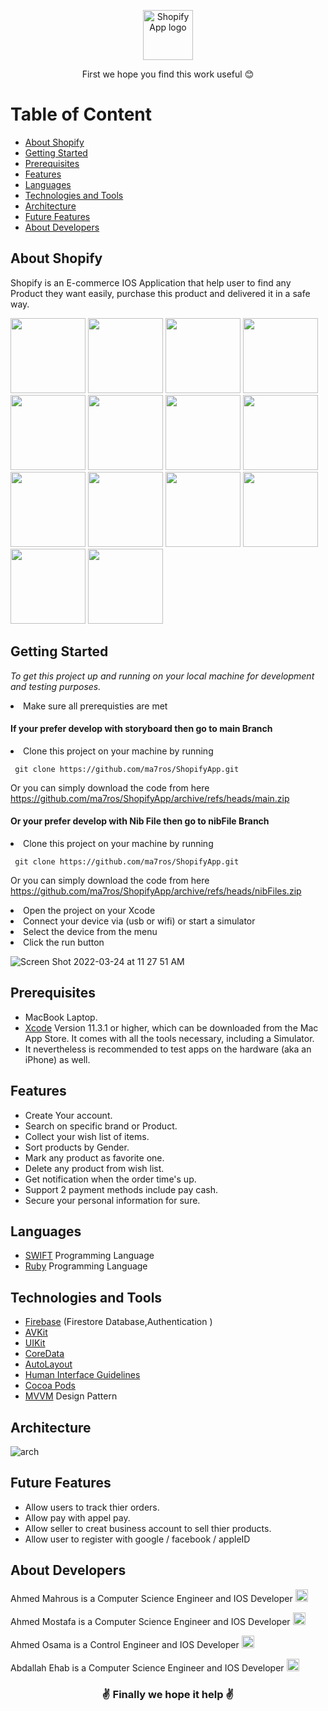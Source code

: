 <p align="center"> <img width="80" src="https://user-images.githubusercontent.com/33738409/159883941-5c13278f-f97c-4110-a58b-0e792a4d76b9.png" alt="Shopify App logo"> </p>


 <p align="center">First we hope you find this work useful 😊 </p>
 
# Table of Content
- [About Shopify](#about-shopify)
- [Getting Started](#getting-started)
- [Prerequisites](#prerequisites)
- [Features](#features)
- [Languages](#languages)
- [Technologies and Tools](#technologies-and-tools)
- [Architecture](#architecture)
- [Future Features](#future-features)
- [About Developers](#about-developers)

## About Shopify
Shopify is an E-commerce IOS Application that help user to find any Product they want easily, purchase this product and delivered it in a safe way.


<img width="120" src="https://user-images.githubusercontent.com/33738409/159895212-ee3b8cdd-e2a1-409c-bbfa-a9125f614a96.png"> <img width="120" src="https://user-images.githubusercontent.com/33738409/159895368-2e8ebe6d-6096-46c6-bc64-f014019fb169.png"> <img width="120" src="https://user-images.githubusercontent.com/33738409/159922320-6bd87d72-653a-4d3c-bfff-618006d2b07a.png"> <img width="120" src="https://user-images.githubusercontent.com/33738409/159922445-29b44e65-69fe-4621-a110-abbc3655743f.png"> <img width="120" src="https://user-images.githubusercontent.com/33738409/159922555-c411caa8-fbde-4f72-9bfa-2e599fed444a.png"> <img width="120" src="https://user-images.githubusercontent.com/33738409/159922695-f271a9dc-4db5-4142-93f7-846306e3ddc1.png"> <img width="120" src="https://user-images.githubusercontent.com/33738409/159922805-0fa69a7c-ef4a-4c3b-91bb-eecbedaef3e2.png"> <img width="120" src="https://user-images.githubusercontent.com/33738409/159922905-b3468eaa-a174-4f4f-85c9-5c5aab2eb31e.png"> <img width="120" src="https://user-images.githubusercontent.com/33738409/159922983-f98f1518-2cdf-45ee-86e1-7d01dfed66ac.png"> <img width="120" src="https://user-images.githubusercontent.com/33738409/159923082-fcac068b-54d9-4c1e-acab-ef2e4e3eb85c.png"> <img width="120" src="https://user-images.githubusercontent.com/33738409/159923200-c3786b15-f183-4ef6-ad04-a7ce1a655fff.png"> <img width="120" src="https://user-images.githubusercontent.com/33738409/159923317-872bf6a3-b223-4023-b6d7-cd511ab1cb04.png"> <img width="120" src="https://user-images.githubusercontent.com/33738409/159923455-4cd4de34-b588-4005-b831-b040a523839d.png"> <img width="120" src="https://user-images.githubusercontent.com/33738409/159923562-a4b8c795-8e63-4b1e-adbb-4f579d3dd728.png">


## Getting Started

*To get this project up and running on your local machine for development and testing purposes.* <li> Make sure all prerequisties are met 
  
  #### If your prefer develop with storyboard then go to main Branch
  
<li> Clone this project on your machine by running  

     git clone https://github.com/ma7ros/ShopifyApp.git   

Or you can simply download the code from here    https://github.com/ma7ros/ShopifyApp/archive/refs/heads/main.zip 
  
  #### Or your prefer develop with Nib File then go to nibFile Branch
  
<li> Clone this project on your machine by running  

     git clone https://github.com/ma7ros/ShopifyApp.git   

Or you can simply download the code from here    https://github.com/ma7ros/ShopifyApp/archive/refs/heads/nibFiles.zip 
  
<li> Open the project on your Xcode  
<li> Connect your device via (usb or wifi) or start a simulator   
<li> Select the device from the menu   
<li> Click the run button   

![Screen Shot 2022-03-24 at 11 27 51 AM](https://user-images.githubusercontent.com/33738409/159885731-3934bc0c-affb-4757-ad80-62cb1fdb6a68.png)


## Prerequisites
- MacBook Laptop.
- [Xcode](https://developer.apple.com/xcode/) Version 11.3.1 or higher, which can be downloaded from the Mac App Store. It comes with all the tools necessary, including a Simulator.
- It nevertheless is recommended to test apps on the hardware (aka an iPhone) as well.

## Features
  - Create Your account.
  - Search on specific brand or Product.
  - Collect your wish list of items.
  - Sort products by Gender.
  - Mark any product as favorite one. 
  - Delete any product from wish list.
  - Get notification when the order time's up.
  - Support 2 payment methods include pay cash.
  - Secure your personal information for sure.

## Languages
  - [SWIFT](https://www.swift.org/) Programming Language
  - [Ruby](https://www.ruby-lang.org/en/) Programming Language
## Technologies and Tools
  
  - [Firebase](https://firebase.google.com/docs?authuser=0&hl=en) (Firestore Database,Authentication )
  - [AVKit](https://developer.apple.com/documentation/avkit)
  - [UIKit](https://developer.apple.com/documentation/uikit)
  - [CoreData](https://developer.apple.com/documentation/coredata)
  - [AutoLayout](https://developer.apple.com/library/archive/documentation/UserExperience/Conceptual/AutolayoutPG/index.html)
  - [Human Interface Guidelines](https://developer.apple.com/design/human-interface-guidelines/ios/overview/themes/)
  - [Cocoa Pods](https://cocoapods.org/)
  - [MVVM](https://www.raywenderlich.com/34-design-patterns-by-tutorials-mvvm) Design Pattern

  
## Architecture  
  
  ![arch](https://user-images.githubusercontent.com/33738409/159884940-d23c50f6-f167-49b7-b047-19f82c1171fa.png)

  
  
## Future Features
  
  - Allow users to track thier orders.
  - Allow pay with appel pay.
  - Allow seller to creat business account to sell thier products.
  - Allow user to register with google / facebook / appleID
  
## About Developers
  <p align="left">
   Ahmed Mahrous is a Computer Science Engineer and IOS Developer   <!-- Ahmed Mahrous LinkedIn --> <a href="https://www.linkedin.com/in/a-ma7rous/">
    <img src="https://user-images.githubusercontent.com/33738409/154184172-7a13b01e-6eb1-4134-ae91-c82588a7b27b.png" width="20px" height="20px"  
      alt="Ahmed Mahrous Linkedin Profile" />
  </a>
  </p>
  
  <p align="left">
   Ahmed Mostafa is a Computer Science Engineer and IOS Developer   <!-- Ahmed Mahrous LinkedIn --> <a href="https://www.linkedin.com/in/ahmed-mostafa-halim-750927213/">
    <img src="https://user-images.githubusercontent.com/33738409/154184172-7a13b01e-6eb1-4134-ae91-c82588a7b27b.png" width="20px" height="20px"  
      alt="Ahmed Mahrous Linkedin Profile" />
  </a>
  </p>
  
  <p align="left">
   Ahmed Osama is a Control Engineer and IOS Developer   <!-- Ahmed Mahrous LinkedIn --> <a href="https://www.linkedin.com/in/ahmed-osama-066243217/">
    <img src="https://user-images.githubusercontent.com/33738409/154184172-7a13b01e-6eb1-4134-ae91-c82588a7b27b.png" width="20px" height="20px"  
      alt="Ahmed Mahrous Linkedin Profile" />
  </a>
  </p>
  
  <p align="left">
   Abdallah Ehab is a Computer Science Engineer and IOS Developer   <!-- Ahmed Mahrous LinkedIn --> <a href="https://www.linkedin.com/in/abdallah-ehab-505652217/">
    <img src="https://user-images.githubusercontent.com/33738409/154184172-7a13b01e-6eb1-4134-ae91-c82588a7b27b.png" width="20px" height="20px"  
      alt="Ahmed Mahrous Linkedin Profile" />
  </a>
  </p>
 <p> </p>
  <div align="left">
  
</div>
<p> </p>
<h3 align="center"> ✌️ Finally we hope it help ✌️ </h3>
